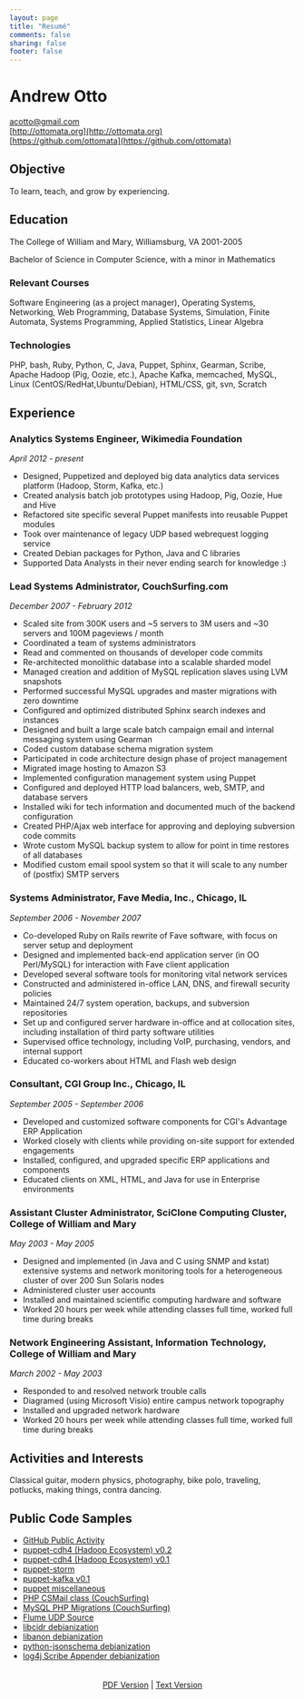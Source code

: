 ```yaml
---
layout: page
title: "Resumé"
comments: false
sharing: false
footer: false
---
```



# Andrew Otto

[acotto@gmail.com](mailto:acotto@gmail.com)<br/>
[http://ottomata.org](http://ottomata.org)<br/>
[https://github.com/ottomata](https://github.com/ottomata)<br/>

## Objective

To learn, teach, and grow by experiencing.

## Education

  The College of William and Mary, Williamsburg, VA 2001-2005

  Bachelor of Science in Computer Science, with a minor in Mathematics

### Relevant Courses

  Software Engineering (as a project manager), Operating Systems, Networking,
  Web Programming, Database Systems, Simulation, Finite Automata,
  Systems Programming, Applied Statistics, Linear Algebra

### Technologies

  PHP, bash, Ruby, Python, C, Java, Puppet, Sphinx, Gearman, Scribe,
  Apache Hadoop (Pig, Oozie, etc.), Apache Kafka, memcached, MySQL,
  Linux (CentOS/RedHat,Ubuntu/Debian), HTML/CSS, git, svn, Scratch

## Experience

### Analytics Systems Engineer, Wikimedia Foundation

_April 2012 - present_

- Designed, Puppetized and deployed big data analytics data services platform (Hadoop, Storm, Kafka, etc.) 
- Created analysis batch job prototypes using Hadoop, Pig, Oozie, Hue and Hive
- Refactored site specific several Puppet manifests into reusable Puppet modules
- Took over maintenance of legacy UDP based webrequest logging service
- Created Debian packages for Python, Java and C libraries
- Supported Data Analysts in their never ending search for knowledge :)

### Lead Systems Administrator, CouchSurfing.com

_December 2007 - February 2012_

- Scaled site from 300K users and ~5 servers to 3M users and ~30 servers and 100M pageviews / month
- Coordinated a team of systems administrators
- Read and commented on thousands of developer code commits
- Re-architected monolithic database into a scalable sharded model
- Managed creation and addition of MySQL replication slaves using LVM snapshots
- Performed successful MySQL upgrades and master migrations with zero downtime
- Configured and optimized distributed Sphinx search indexes and instances
- Designed and built a large scale batch campaign email and internal messaging system using Gearman
- Coded custom database schema migration system
- Participated in code architecture design phase of project management
- Migrated image hosting to Amazon S3
- Implemented configuration management system using Puppet
- Configured and deployed HTTP load balancers, web, SMTP, and database servers
- Installed wiki for tech information and documented much of the backend configuration
- Created PHP/Ajax web interface for approving and deploying subversion code commits
- Wrote custom MySQL backup system to allow for point in time restores of all databases
- Modified custom email spool system so that it will scale to any number of (postfix) SMTP servers

### Systems Administrator, Fave Media, Inc., Chicago, IL

_September 2006 - November 2007_

- Co-developed Ruby on Rails rewrite of Fave software, with focus on server setup and deployment
- Designed and implemented back-end application server (in OO Perl/MySQL) for interaction with Fave client application
- Developed several software tools for monitoring vital network services
- Constructed and administered in-office LAN, DNS, and firewall security policies
- Maintained 24/7 system operation, backups, and subversion repositories
- Set up and configured server hardware in-office and at collocation sites, including installation of third party software utilities
- Supervised office technology, including VoIP, purchasing, vendors, and internal support
- Educated co-workers about HTML and Flash web design

### Consultant, CGI Group Inc., Chicago, IL

_September 2005 - September 2006_

- Developed and customized software components for CGI's Advantage ERP Application
- Worked closely with clients while providing on-site support for extended engagements
- Installed, configured, and upgraded specific ERP applications and components
- Educated clients on XML, HTML, and Java for use in Enterprise environments

### Assistant Cluster Administrator, SciClone Computing Cluster, College of William and Mary

_May 2003 - May 2005_

- Designed and implemented (in Java and C using SNMP and kstat) extensive systems and network monitoring tools for a heterogeneous cluster of over 200 Sun Solaris nodes
- Administered cluster user accounts
- Installed and maintained scientific computing hardware and software
- Worked 20 hours per week while attending classes full time, worked full time during breaks

### Network Engineering Assistant, Information Technology, College of William and Mary

_March 2002 - May 2003_

- Responded to and resolved network trouble calls
- Diagramed (using Microsoft Visio) entire campus network topography
- Installed and upgraded network hardware
- Worked 20 hours per week while attending classes full time, worked full time during breaks

## Activities and Interests

Classical guitar, modern physics, photography, bike polo, traveling,
potlucks, making things, contra dancing.

## Public Code Samples

- [GitHub Public Activity](https://github.com/ottomata?tab=activity)
- [puppet-cdh4 (Hadoop Ecosystem) v0.2](https://github.com/wikimedia/operations-puppet-cdh4)
- [puppet-cdh4 (Hadoop Ecosystem) v0.1](https://github.com/wikimedia/puppet-cdh4)
- [puppet-storm](https://github.com/wikimedia/puppet-storm)
- [puppet-kafka v0.1](https://github.com/wikimedia/puppet-kafka)
- [puppet miscellaneous](https://github.com/ottomata/puppet-misc)
- [PHP CSMail class (CouchSurfing)](https://github.com/ottomata/cs_mail)
- [MySQL PHP Migrations (CouchSurfing)](https://github.com/ottomata/cs_migrations)
- [Flume UDP Source](https://issues.apache.org/jira/browse/FLUME-1838)
- [libcidr debianization](https://github.com/wikimedia/analytics-libcidr/tree/master/debian)
- [libanon debianization](https://github.com/wikimedia/analytics-libanon/tree/debian-0.2.0-1precise-wikimedia/debian)
- [python-jsonschema debianization](https://github.com/wikimedia/operations-debs-python-jsonschema/tree/debian/wikimedia/debian)
- [log4j Scribe Appender debianization](https://github.com/wikimedia-incubator/log4j-scribe-appender)

<div style="padding-top:20px; text-align:center;">
  <a href="Andrew_Otto_Resume.pdf">PDF Version</a> | <a href="Andrew_Otto_Resume.txt">Text Version</a>
</div>
